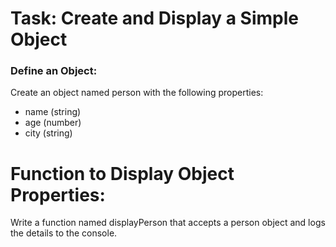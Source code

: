 # Task: Create and Display a Simple Object
<h3>Define an Object:</h3>
Create an object named person with the following properties:

- name (string)
- age (number)
- city (string)

# Function to Display Object Properties:
Write a function named displayPerson that accepts a person object and logs the details to the console.